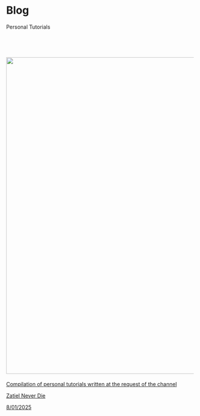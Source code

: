 # Blog
Personal Tutorials

<h1 align="center">
  <br>
 <a href="https://github.com/callmezatiel"><img src="https://i.postimg.cc/tJxrVXgt/Enterprise-META-Shadow.png" width=850 height=850
  <br>
</h1>

Compilation of personal tutorials written at the request of the channel

Zatiel Never Die

8/01/2025

